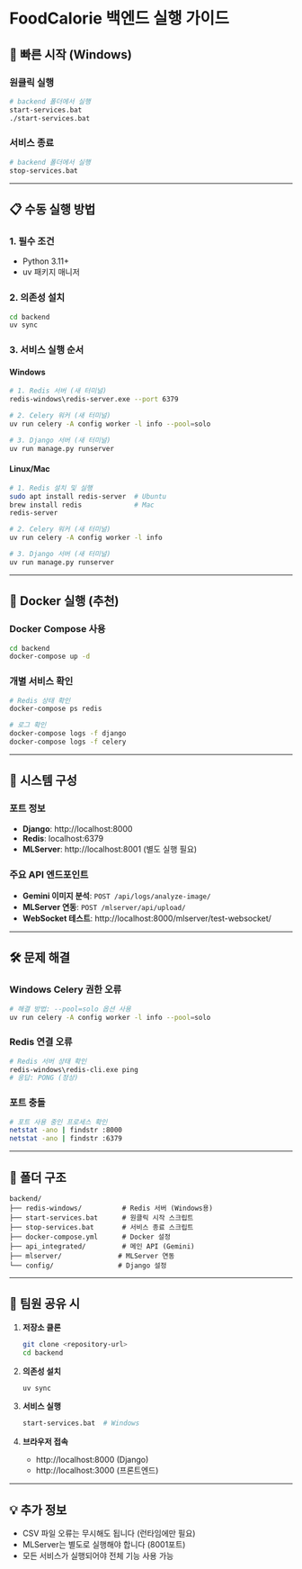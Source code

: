 # FoodCalorie 백엔드 실행 가이드

## 🚀 빠른 시작 (Windows)

### 원클릭 실행

```bash
# backend 폴더에서 실행
start-services.bat
./start-services.bat
```

### 서비스 종료

```bash
# backend 폴더에서 실행
stop-services.bat
```

---

## 📋 수동 실행 방법

### 1. 필수 조건

- Python 3.11+
- uv 패키지 매니저

### 2. 의존성 설치

```bash
cd backend
uv sync
```

### 3. 서비스 실행 순서

#### Windows

```bash
# 1. Redis 서버 (새 터미널)
redis-windows\redis-server.exe --port 6379

# 2. Celery 워커 (새 터미널)
uv run celery -A config worker -l info --pool=solo

# 3. Django 서버 (새 터미널)
uv run manage.py runserver
```

#### Linux/Mac

```bash
# 1. Redis 설치 및 실행
sudo apt install redis-server  # Ubuntu
brew install redis             # Mac
redis-server

# 2. Celery 워커 (새 터미널)
uv run celery -A config worker -l info

# 3. Django 서버 (새 터미널)
uv run manage.py runserver
```

---

## 🐳 Docker 실행 (추천)

### Docker Compose 사용

```bash
cd backend
docker-compose up -d
```

### 개별 서비스 확인

```bash
# Redis 상태 확인
docker-compose ps redis

# 로그 확인
docker-compose logs -f django
docker-compose logs -f celery
```

---

## 🔧 시스템 구성

### 포트 정보

- **Django**: http://localhost:8000
- **Redis**: localhost:6379
- **MLServer**: http://localhost:8001 (별도 실행 필요)

### 주요 API 엔드포인트

- **Gemini 이미지 분석**: `POST /api/logs/analyze-image/`
- **MLServer 연동**: `POST /mlserver/api/upload/`
- **WebSocket 테스트**: http://localhost:8000/mlserver/test-websocket/

---

## 🛠️ 문제 해결

### Windows Celery 권한 오류

```bash
# 해결 방법: --pool=solo 옵션 사용
uv run celery -A config worker -l info --pool=solo
```

### Redis 연결 오류

```bash
# Redis 서버 상태 확인
redis-windows\redis-cli.exe ping
# 응답: PONG (정상)
```

### 포트 충돌

```bash
# 포트 사용 중인 프로세스 확인
netstat -ano | findstr :8000
netstat -ano | findstr :6379
```

---

## 📁 폴더 구조

```
backend/
├── redis-windows/          # Redis 서버 (Windows용)
├── start-services.bat      # 원클릭 시작 스크립트
├── stop-services.bat       # 서비스 종료 스크립트
├── docker-compose.yml      # Docker 설정
├── api_integrated/         # 메인 API (Gemini)
├── mlserver/              # MLServer 연동
└── config/                # Django 설정
```

---

## 🎯 팀원 공유 시

1. **저장소 클론**

   ```bash
   git clone <repository-url>
   cd backend
   ```

2. **의존성 설치**

   ```bash
   uv sync
   ```

3. **서비스 실행**

   ```bash
   start-services.bat  # Windows
   ```

4. **브라우저 접속**
   - http://localhost:8000 (Django)
   - http://localhost:3000 (프론트엔드)

---

## 💡 추가 정보

- CSV 파일 오류는 무시해도 됩니다 (런타임에만 필요)
- MLServer는 별도로 실행해야 합니다 (8001포트)
- 모든 서비스가 실행되어야 전체 기능 사용 가능
